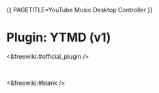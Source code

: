 {{
  PAGETITLE=YouTube Music Desktop Controller
}}

# Plugin: YTMD (v1)

<&freewiki:#official_plugin />

<br>

<&freewiki:#blank />